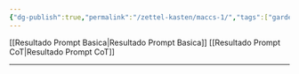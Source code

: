 ```yaml
---
{"dg-publish":true,"permalink":"/zettel-kasten/maccs-1/","tags":["gardenEntry"]}
---
```





[[Resultado Prompt Basica\|Resultado Prompt Basica]]
[[Resultado Prompt CoT\|Resultado Prompt CoT]]

---
